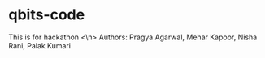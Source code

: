 # qbits-code
This is for hackathon 
<\n>
Authors: Pragya Agarwal, Mehar Kapoor, Nisha Rani, Palak Kumari
